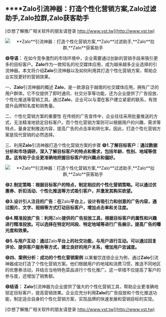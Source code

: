 ## ****Zalo**引流神器：打造个性化营销方案,**Zalo**过滤助手,**Zalo**拉群,**Zalo**获客助手**

[😍想了解推广相关软件的朋友请登录 http://www.vst.tw](http://www.vst.tw)

 <center><img src="https://vst.tw/MP4/tuiguang/png/3.png" alt="**Zalo**引流神器：打造个性化营销方案,**Zalo**过滤助手,**Zalo**拉群,**Zalo**获客助手"></center>

**😄导语：**
在如今竞争激烈的市场环境中，企业需要通过创新的营销手段来吸引更多的目标客户。**Zalo**作为一款知名的社交媒体应用，成为越来越多企业选择的引流神器。本文将介绍**Zalo**引流神器以及如何利用其打造个性化营销方案，帮助企业实现更好的营销效果。

一、**Zalo**引流神器的概述
**Zalo**，是一款源自于越南的社交媒体应用，拥有广泛的用户群体。它不仅提供了即时通讯、社交分享等功能，还为企业提供了广告投放、个性化推送等营销工具。通过**Zalo**，企业可以与潜在客户建立紧密的联系，有效提升品牌知名度和销售量。

二、个性化营销方案的重要性
在传统的广告宣传中，企业往往采用批量推送的方式，无法精准地锁定目标客户。而个性化营销方案则可以根据用户的兴趣、需求等特点，量身定制推送内容，提高广告的点击率和转化率。因此，打造个性化营销方案是现代营销的必然选择。

三、利用**Zalo**引流神器打造个性化营销方案的步骤
**😄1.了解目标客户：通过数据分析和市场调研，深入了解目标客户的特点和需求，包括年龄、性别、地域等信息。这有助于企业更准确地把握目标客户的兴趣点和偏好。**

 <center><img src="https://vst.tw/MP4/tuiguang/png/3.png" alt="**Zalo**引流神器：打造个性化营销方案,**Zalo**过滤助手,**Zalo**拉群,**Zalo**获客助手"></center>

**😄2.制定策略：根据目标客户的特点，制定相应的个性化营销策略。可以通过优惠券、折扣活动、个性化推送等方式吸引客户，并激发其购买欲望。**

**😄3.设计引人注目的广告：在**Zalo**平台上，设计有吸引力和创意的广告内容，通过图片、文字、视频等方式打动目标客户，增加点击率和关注度。**

**😄4.精准投放广告：利用**Zalo**提供的广告投放工具，根据目标客户的属性和兴趣进行精准投放。可以选择在特定时间段、特定地域等进行广告展示，提高广告的曝光度和效果。**

**😄5.与用户互动：通过**Zalo**平台上的社交功能，与用户进行互动。可以通过回复评论、提供客户服务等方式，建立良好的用户关系，增加用户忠诚度。**

**😄四、案例分析：成功的个性化营销案例**
以某餐饮连锁企业为例，通过**Zalo**引流神器成功打造了个性化营销方案。他们根据用户的地域和消费习惯，推送不同地区的优惠券活动，并结合当地特色菜品进行个性化推广。这一举措不仅提高了客户的参与度，还增加了销售额。

**😄结语：**
**Zalo**引流神器为企业提供了强大的个性化营销工具，帮助企业更准确地锁定目标客户，提高营销效果。企业应充分利用**Zalo**的广告投放和个性化推送功能，制定适合自身的个性化营销方案，实现品牌的快速发展和营销目标的实现。

[😍想了解推广相关软件的朋友请登录 http://www.vst.tw](http://www.vst.tw)



